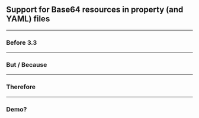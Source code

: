 ## Support for Base64 resources in property (and YAML) files

---

### Before 3.3

---

### But / Because

---

### Therefore

---

### Demo?